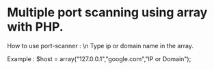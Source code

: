 # Multiple port scanning using array with PHP.

How to use port-scanner : \n
    Type ip or domain name in the array.

Example : 
    $host = array("127.0.0.1","google.com","IP or Domain");
